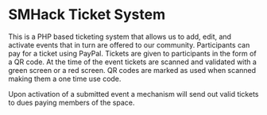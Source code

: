 SMHack Ticket System
======

This is a PHP based ticketing system that allows us to add, edit, and activate events that in turn are offered to our community.  Participants can pay for a ticket using PayPal.  Tickets are given to participants in the form of a QR code. At the time of the event tickets are scanned and validated with a green screen or a red screen.  QR codes are marked as used when scanned making them a one time use code.

Upon activation of a submitted event a mechanism will send out valid tickets to dues paying members of the space.
